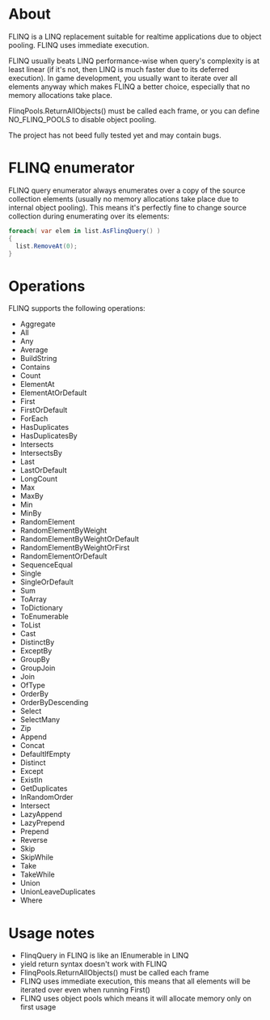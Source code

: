 # About
FLINQ is a LINQ replacement suitable for realtime applications due to object pooling. FLINQ uses immediate execution.

FLINQ usually beats LINQ performance-wise when query's complexity is at least linear (if it's not, then LINQ is much faster due to its deferred execution). In game development, you usually want to iterate over all elements anyway which makes FLINQ a better choice, especially that no memory allocations take place.

FlinqPools.ReturnAllObjects() must be called each frame, or you can define NO_FLINQ_POOLS to disable object pooling.

The project has not beed fully tested yet and may contain bugs.

# FLINQ enumerator

FLINQ query enumerator always enumerates over a copy of the source collection elements (usually no memory allocations take place due to internal object pooling). This means it's perfectly fine to change source collection during enumerating over its elements:

```C#
foreach( var elem in list.AsFlinqQuery() )
{
  list.RemoveAt(0);
}
```

# Operations

FLINQ supports the following operations:
- Aggregate
- All
- Any
- Average
- BuildString
- Contains
- Count
- ElementAt
- ElementAtOrDefault
- First
- FirstOrDefault
- ForEach
- HasDuplicates
- HasDuplicatesBy
- Intersects
- IntersectsBy
- Last
- LastOrDefault
- LongCount
- Max
- MaxBy
- Min
- MinBy
- RandomElement
- RandomElementByWeight
- RandomElementByWeightOrDefault
- RandomElementByWeightOrFirst
- RandomElementOrDefault
- SequenceEqual
- Single
- SingleOrDefault
- Sum
- ToArray
- ToDictionary
- ToEnumerable
- ToList
- Cast
- DistinctBy
- ExceptBy
- GroupBy
- GroupJoin
- Join
- OfType
- OrderBy
- OrderByDescending
- Select
- SelectMany
- Zip
- Append
- Concat
- DefaultIfEmpty
- Distinct
- Except
- ExistIn
- GetDuplicates
- InRandomOrder
- Intersect
- LazyAppend
- LazyPrepend
- Prepend
- Reverse
- Skip
- SkipWhile
- Take
- TakeWhile
- Union
- UnionLeaveDuplicates
- Where

# Usage notes

- FlinqQuery<T> in FLINQ is like an IEnumerable<T> in LINQ
- yield return syntax doesn't work with FLINQ
- FlinqPools.ReturnAllObjects() must be called each frame
- FLINQ uses immediate execution, this means that all elements will be iterated over even when running First()
- FLINQ uses object pools which means it will allocate memory only on first usage
